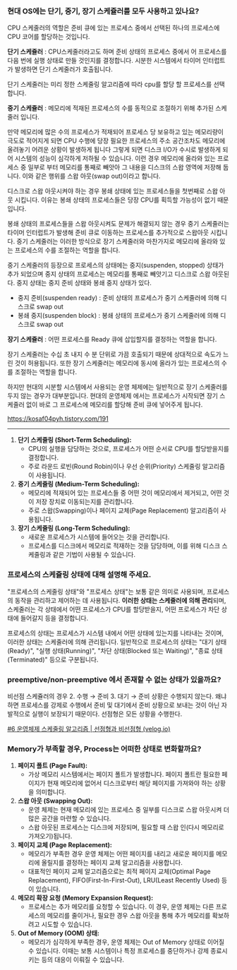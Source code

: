 ### 현대 OS에는 단기, 중기, 장기 스케쥴러를 모두 사용하고 있나요?

CPU 스케줄러의 역할은 준비 큐에 있는 프로세스 중에서 선택된 하나의 프로세스에 CPU 코어를 할당하는 것입니다.

**단기 스케쥴러** : CPU스케줄러라고도 하며 준비 상태의 프로세스 중에서 어 프로세스를 다음 번에 실행 상태로 만들 것인지를 결정합니다. 시분한 시스템에서 타이머 인터럽트가 발생하면 단기 스케줄러가 호출됩니다.

단기 스케줄러는 미리 정한 스케줄링 알고리즘에 따라 cpu를 할당 할 프로세스를 선택합니다.

**중기 스케쥴러** : 메모리에 적재된 프로세스의 수를 동적으로 조절하기 위해 추가된 스케줄러 입니다.

만약 메모리에 많은 수의 프로세스가 적재되어 프로세스 당 보유하고 있는 메모리량이 극도로 적어지게 되면 CPU 수행에 당장 필요한 프로세스의 주소 공간조차도 메모리에 올려놓기 어려운 상황이 발생하게 됩니다 그렇게 되면 디스크 I/O가 수시로 발생하게 되어 시스템의 성능이 심각하게 저하될 수 있습니다. 이런 경우 메모리에 올라와 있는 프로세스 중 일부로 부터 메모리를 통째로 빼앗아 그 내용을 디스크의 스왑 영역에 저장해 둡니다. 이와 같은 행위를 스왑 아웃(swap out)이라고 합니다.

디스크로 스왑 아웃시켜야 하는 경우 봉쇄 상태에 있는 프로세스들을 첫번째로 스왑 아웃 시킵니다. 이유는 봉쇄 상태의 프로세스들은 당장 CPU를 획득할 가능성이 없기 때문 입니다.

봉쇄 상태의 프로세스들을 스왑 아웃시켜도 문제가 해결되지 않는 경우 중기 스케줄러는 타이머 인터럽트가 발생해 준비 큐로 이동하는 프로세스를 추가적으로 스왑아웃 시킵니다. 중기 스케줄러는 이러한 방식으로 장기 스케줄러와 마찬가지로 메모리에 올라와 있는 프로세스의 수를 조절하는 역할을 합니다.

중기 스케줄러의 등장으로 프로세스의 상태에는 중지(suspenden, stopped) 상태가 추가 되었으며 중지 상태의 프로세스는 메모리를 통째로 빼앗기고 디스크로 스왑 아웃된다. 중지 상태는 중지 준비 상태와 봉쇄 중지 상태가 있다.

- 중지 준비(suspenden ready) : 준비 상태의 프로세스가 중기 스케줄러에 의해 디스크로 swap out
- 봉쇄 중지(suspenden block) : 봉쇄 상태의 프로세스가 중기 스케줄러에 의해 디스크로 swap out

**장기 스케쥴러** : 어떤 프로세스를 Ready 큐에 삽입할지를 결정하는 역할을 합니다.

장기 스케줄러는 수십 초 내지 수 분 단위로 가끔 호출되기 때문에 상대적으로 속도가 느린 것이 허용됩니다. 또한 장기 스케줄러는 메모리에 동시에 올라가 있는 프로세스의 수를 조절하는 역할을 합니다.

하지만 현대의 시분할 시스템에서 사용되는 운영 체제에는 일반적으로 장기 스케줄러를 두지 않는 경우가 대부분입니다. 현대의 운영체제 에서는 프로세스가 시작되면 장기 스케줄러 없이 바로 그 프로세스에 메모리를 할당해 준비 큐에 넣어주게 됩니다.

https://kosaf04pyh.tistory.com/191

---

1. **단기 스케줄링 (Short-Term Scheduling):**
    - CPU의 실행을 담당하는 것으로, 프로세스가 어떤 순서로 CPU를 할당받을지를 결정합니다.
    - 주로 라운드 로빈(Round Robin)이나 우선 순위(Priority) 스케줄링 알고리즘이 사용됩니다.
2. **중기 스케줄링 (Medium-Term Scheduling):**
    - 메모리에 적재되어 있는 프로세스들 중 어떤 것이 메모리에서 제거되고, 어떤 것이 저장 장치로 이동되는지를 관리합니다.
    - 주로 스왑(Swapping)이나 페이지 교체(Page Replacement) 알고리즘이 사용됩니다.
3. **장기 스케줄링 (Long-Term Scheduling):**
    - 새로운 프로세스가 시스템에 들어오는 것을 관리합니다.
    - 프로세스를 디스크에서 메모리로 적재하는 것을 담당하며, 이를 위해 디스크 스케줄링과 같은 기법이 사용될 수 있습니다.

### 프로세스의 스케쥴링 상태에 대해 설명해 주세요.

"프로세스의 스케줄링 상태"와 "프로세스 상태"는 보통 같은 의미로 사용되며, 프로세스의 동작을 관리하고 제어하는 데 사용됩니다. **이러한 상태는 스케줄러에 의해 관리**되며, 스케줄러는 각 상태에서 어떤 프로세스가 CPU를 할당받을지, 어떤 프로세스가 차단 상태에 들어갈지 등을 결정합니다.

프로세스의 상태는 프로세스가 시스템 내에서 어떤 상태에 있는지를 나타내는 것이며, 이러한 상태는 스케줄러에 의해 관리됩니다. 일반적으로 프로세스의 상태는 "대기 상태(Ready)", "실행 상태(Running)", "차단 상태(Blocked 또는 Waiting)", "종료 상태(Terminated)" 등으로 구분됩니다.

### preemptive/non-preemptive 에서 존재할 수 없는 상태가 있을까요?

비선점 스케쥴러의 경우 2. 수행 → 준비 3. 대기 → 준비 상황은 수행되지 않는다. 왜냐하면 프로세스를 강제로 수행에서 준비 및 대기에서 준비 상황으로 보내는 것이 아닌 자발적으로 실행이 보장되기 때문이다. 선점형은 모든 상황을 수행한다.


[#6 운영체제 스케줄링 알고리즘 | 선점형과 비선점형 (velog.io)](https://velog.io/@hyun0310woo/6.-%EC%9A%B4%EC%98%81%EC%B2%B4%EC%A0%9C-%EC%8A%A4%EC%BC%80%EC%A4%84%EB%A7%81-%EC%95%8C%EA%B3%A0%EB%A6%AC%EC%A6%98-%EC%84%A0%EC%A0%90%ED%98%95%EA%B3%BC-%EB%B9%84%EC%84%A0%EC%A0%90%ED%98%95#:~:text=%EC%8A%A4%EC%BC%80%EC%A4%84%EB%A7%81%20%EC%A0%81%EC%9A%A9%20%EC%8B%9C%EC%A0%90%EC%97%90%20%EB%94%B0%EB%9D%BC%20%EB%B9%84%EC%84%A0%EC%A0%90%ED%98%95%EA%B3%BC%20%EC%84%A0%EC%A0%90%ED%98%95%EC%9D%98%202%EA%B0%80%EC%A7%80%EB%A1%9C%20%EA%B5%AC%EB%B6%84,%EC%9E%90%EB%B0%9C%EC%A0%81%20%EC%9C%BC%EB%A1%9C%20%EC%A4%91%EC%A7%80%EB%90%A0%20%EB%95%8C%EA%B9%8C%EC%A7%80%20%EA%B3%84%EC%86%8D%20%EC%8B%A4%ED%96%89%EB%90%98%EB%8F%84%EB%A1%9D%20%EB%B3%B4%EC%9E%A5%20%ED%95%9C%EB%8B%A4.)

### Memory가 부족할 경우, Process는 어떠한 상태로 변화할까요?

1. **페이지 폴트 (Page Fault):**
    - 가상 메모리 시스템에서는 페이지 폴트가 발생합니다. 페이지 폴트란 필요한 페이지가 현재 메모리에 없어서 디스크로부터 해당 페이지를 가져와야 하는 상황을 의미합니다.
2. **스왑 아웃 (Swapping Out):**
    - 운영 체제는 현재 메모리에 있는 프로세스 중 일부를 디스크로 스왑 아웃시켜 더 많은 공간을 마련할 수 있습니다.
    - 스왑 아웃된 프로세스는 디스크에 저장되며, 필요할 때 스왑 인(다시 메모리로 가져오기)됩니다.
3. **페이지 교체 (Page Replacement):**
    - 메모리가 부족한 경우 운영 체제는 어떤 페이지를 내리고 새로운 페이지를 메모리에 올릴지를 결정하는 페이지 교체 알고리즘을 사용합니다.
    - 대표적인 페이지 교체 알고리즘으로는 최적 페이지 교체(Optimal Page Replacement), FIFO(First-In-First-Out), LRU(Least Recently Used) 등이 있습니다.
4. **메모리 확장 요청 (Memory Expansion Request):**
    - 프로세스는 추가 메모리를 요청할 수 있습니다. 이 경우, 운영 체제는 다른 프로세스의 메모리를 줄이거나, 필요한 경우 스왑 아웃을 통해 추가 메모리를 확보하려고 시도할 수 있습니다.
5. **Out of Memory (OOM) 상태:**
    - 메모리가 심각하게 부족한 경우, 운영 체제는 Out of Memory 상태로 이어질 수 있습니다. 이때는 보통 시스템이나 특정 프로세스를 중단하거나 강제 종료시키는 등의 대응이 이뤄질 수 있습니다.
